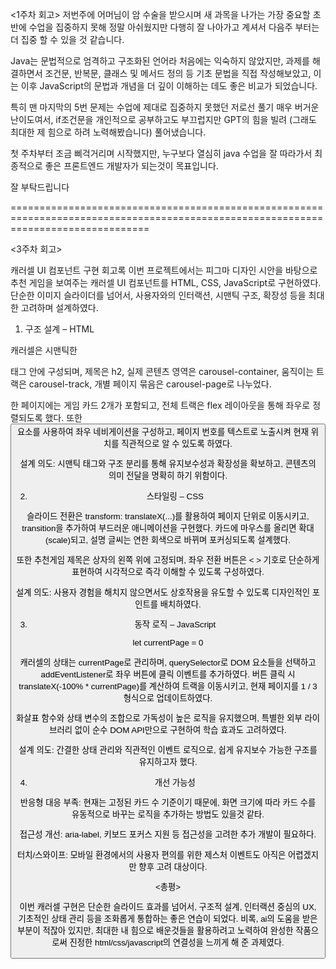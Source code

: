   <1주차 회고>
저번주에 어머님이 암 수술을 받으시며 새 과목을 나가는 가장 중요할 초반에 수업을 집중하지 못해 정말 아쉬웠지만
다행히 잘 나아가고 계셔서 다음주 부터는 더 집중 할 수 있을 것 같습니다.

Java는 문법적으로 엄격하고 구조화된 언어라 처음에는 익숙하지 않았지만,
과제를 해결하면서 조건문, 반복문, 클래스 및 메서드 정의 등 기초 문법을 직접 작성해보았고,
이는 이후 JavaScript의 문법과 개념을 더 깊이 이해하는 데도 좋은 비교가 되었습니다.

특히 맨 마지막의 5번 문제는 수업에 제대로 집중하지 못했던 저로선 풀기 매우 버거운 난이도여서, 
if조건문을 개인적으로 공부하고도 부끄럽지만 GPT의 힘을 빌려 (그래도 최대한 제 힘으로 하려 노력해봤습니다) 풀어냈습니다.

첫 주차부터 조금 삐걱거리며 시작했지만, 누구보다 열심히 java 수업을 잘 따라가서 최종적으로 좋은 프론트엔드 개발자가 되는것이 목표입니다.

잘 부탁드립니다

====================================================================================================================================

  <3주차 회고>
  
  캐러셀 UI 컴포넌트 구현 회고록
이번 프로젝트에서는 피그마 디자인 시안을 바탕으로 추천 게임을 보여주는 캐러셀 UI 컴포넌트를 HTML, CSS, JavaScript로 구현하였다. 단순한 이미지 슬라이더를 넘어서, 사용자와의 인터랙션, 시맨틱 구조, 확장성 등을 최대한 고려하며 설계하였다.



1. 구조 설계 – HTML
   
 캐러셀은 시맨틱한 <section> 태그 안에 구성되며, 제목은 h2, 실제 콘텐츠 영역은 carousel-container, 움직이는 트랙은 carousel-track, 개별 페이지 묶음은 carousel-page로 나누었다.

한 페이지에는 게임 카드 2개가 포함되고, 전체 트랙은 flex 레이아웃을 통해 좌우로 정렬되도록 했다. 또한 <button> 요소를 사용하여 좌우 네비게이션을 구성하고, 페이지 번호를 텍스트로 노출시켜 현재 위치를 직관적으로 알 수 있도록 하였다.

설계 의도: 시맨틱 태그와 구조 분리를 통해 유지보수성과 확장성을 확보하고, 콘텐츠의 의미 전달을 명확히 하기 위함이다.



2. 스타일링 – CSS
   
 슬라이드 전환은 transform: translateX(...)를 활용하여 페이지 단위로 이동시키고, transition을 추가하여 부드러운 애니메이션을 구현했다. 카드에 마우스를 올리면 확대(scale)되고, 설명 글씨는 연한 회색으로 바뀌며 포커싱되도록 설계했다.

또한 추천게임 제목은 상자의 왼쪽 위에 고정되며, 좌우 전환 버튼은 < > 기호로 단순하게 표현하여 시각적으로 즉각 이해할 수 있도록 구성하였다.

설계 의도: 사용자 경험을 해치지 않으면서도 상호작용을 유도할 수 있도록 디자인적인 포인트를 배치하였다.



3. 동작 로직 – JavaScript

 let currentPage = 0

캐러셀의 상태는 currentPage로 관리하며, querySelector로 DOM 요소들을 선택하고 addEventListener로 좌우 버튼에 클릭 이벤트를 추가하였다. 버튼 클릭 시 translateX(-100% * currentPage)를 계산하여 트랙을 이동시키고, 현재 페이지를 1 / 3 형식으로 업데이트하였다.

화살표 함수와 상태 변수의 조합으로 가독성이 높은 로직을 유지했으며, 특별한 외부 라이브러리 없이 순수 DOM API만으로 구현하여 학습 효과도 고려하였다.

설계 의도: 간결한 상태 관리와 직관적인 이벤트 로직으로, 쉽게 유지보수 가능한 구조를 유지하고자 했다.



4. 개선 가능성
   
 반응형 대응 부족: 현재는 고정된 카드 수 기준이기 때문에, 화면 크기에 따라 카드 수를 유동적으로 바꾸는 로직을 추가하는 방법도 있을것 같타.

접근성 개선: aria-label, 키보드 포커스 지원 등 접근성을 고려한 추가 개발이 필요하다.

터치/스와이프: 모바일 환경에서의 사용자 편의를 위한 제스처 이벤트도 아직은 어렵겠지만 향후 고려 대상이다.



 <총평>
 
 이번 캐러셀 구현은 단순한 슬라이드 효과를 넘어서, 구조적 설계, 인터랙션 중심의 UX, 기초적인 상태 관리 등을 조화롭게 통합하는 좋은 연습이 되었다. 비록, ai의 도움을 받은 부분이 적잖아 있지만, 최대한 내 힘으로 배운것들을 활용하려고 노력하여 완성한 작품으로써 진정한 html/css/javascript의 연결성을 느끼게 해 준 과제였다.
